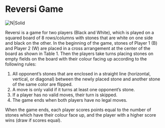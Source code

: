 # Reversi Game

![N|Solid](https://i5.walmartimages.com/asr/7fc52dcc-ab97-422c-946c-840ad445806f_1.6595418ecb08ec1446fdedcbea4272cf.jpeg)

Reversi is a game for two players (Black and White), which is played on a squared board of 8 rows/columns with stones that are white on one side and black on the other. In the beginning of the game, stones of Player 1 (B) and Player 2 (W) are placed in a cross arrangement at the center of the board as shown in Table 1. Then the players take turns placing stones on empty fields on the board with their colour facing up according to the
following rules:
1. All opponent’s stones that are enclosed in a straight line (horizontal, vertical, or diagonal) between the newly placed stone and another stone of the same color are flipped.
2. A move is only valid if it turns at least one opponent’s stone.
3. If a player has no valid moves, their turn is skipped.
4. The game ends when both players have no legal moves.


When the game ends, each player scores points equal to the number of stones which have their colour face up, and the player with a higher score wins (draw if scores equal).
